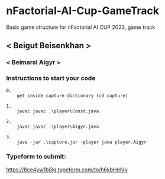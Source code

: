 # nFactorial-AI-Cup-GameTrack
Basic game structure for nFactorial AI CUP 2023, game track

## < Beigut Beisenkhan >

### < Beimaral Aigyr >

### Instructions to start your code

```
0. 
    get inside capture dictionary (cd capture)
   
1. 
    javac javac .\player\Const.java 
    
2.
    javac javac .\player\Aigyr.java  
   
3. 
    java -jar .\capture.jar -player java player.Aigyr
```

### Typeform to submit:
https://8ce4yw1bi3g.typeform.com/to/h6kbHmVv

